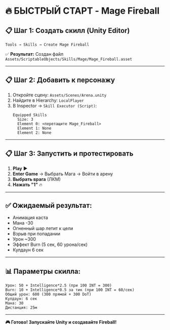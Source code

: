 # 🔥 БЫСТРЫЙ СТАРТ - Mage Fireball

## 📋 Шаг 1: Создать скилл (Unity Editor)

```
Tools → Skills → Create Mage Fireball
```

✅ **Результат:** Создан файл `Assets/ScriptableObjects/Skills/Mage/Mage_Fireball.asset`

---

## 📋 Шаг 2: Добавить к персонажу

1. Откройте сцену: `Assets/Scenes/Arena.unity`
2. Найдите в Hierarchy: `LocalPlayer`
3. В Inspector → `Skill Executor (Script)`:
   ```
   Equipped Skills
     Size: 3
     Element 0: <перетащите Mage_Fireball>
     Element 1: None
     Element 2: None
   ```

---

## 📋 Шаг 3: Запустить и протестировать

1. **Play** ▶️
2. **Enter Game** → Выбрать Мага → Войти в арену
3. **Выбрать врага** (ЛКМ)
4. **Нажать "1"** 🔥

---

## ✅ Ожидаемый результат:

- Анимация каста
- Мана -30
- Огненный шар летит к цели
- Взрыв при попадании
- Урон ~300
- Эффект Burn (5 сек, 60 урона/сек)
- Кулдаун 6 сек

---

## 📊 Параметры скилла:

```
Урон: 50 + Intelligence*2.5 (при 100 INT = 300)
Burn: 10 + Intelligence*0.5 за тик (при 100 INT = 60/сек)
Общий урон: 600 (300 прямой + 300 DoT)
Кулдаун: 6 сек
Мана: 30
Дистанция: 25м
```

---

**🎮 Готово! Запускайте Unity и создавайте Fireball!**
